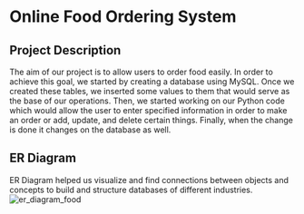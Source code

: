 # Online Food Ordering System

## Project Description
The aim of our project is to allow users to order food easily. In order to achieve this goal, we started by creating a database using MySQL. Once we created these tables, we inserted some values to them that would serve as the base of our operations. Then, we started working on our Python code which would allow the user to enter specified information in order to make an order or add, update, and delete certain things. Finally, when the change is done it changes on the database as well.

## ER Diagram
ER Diagram helped us visualize and find connections between objects and concepts to build and structure databases of different industries.
![er_diagram_food](https://github.com/BasarOgur/OnlineFoodOrderingSystem/assets/88591728/e3940f99-3835-489e-a21b-0e6d249e87df)

